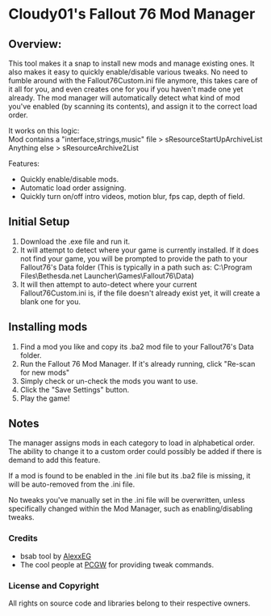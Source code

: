 # Cloudy01's Fallout 76 Mod Manager
## Overview:

This tool makes it a snap to install new mods and manage existing ones. It also makes it easy to quickly enable/disable various tweaks.
No need to fumble around with the Fallout76Custom.ini file anymore, this takes care of it all for you, and even creates one for you if you haven't made one yet already.
The mod manager will automatically detect what kind of mod you've enabled (by scanning its contents), and assign it to the correct load order.

It works on this logic:<br />
Mod contains a "interface,strings,music" file > sResourceStartUpArchiveList<br />
Anything else > sResourceArchive2List

Features:
- Quickly enable/disable mods.
- Automatic load order assigning.
- Quickly turn on/off intro videos, motion blur, fps cap, depth of field.

## Initial Setup
1. Download the .exe file and run it.
2. It will attempt to detect where your game is currently installed. If it does not find your game, you will be prompted to provide the path to your Fallout76's Data folder (This is typically in a path such as: C:\Program Files\Bethesda.net Launcher\Games\Fallout76\Data)
3. It will then attempt to auto-detect where your current Fallout76Custom.ini is, if the file doesn't already exist yet, it will create a blank one for you.

## Installing mods
1. Find a mod you like and copy its .ba2 mod file to your Fallout76's Data folder.
2. Run the Fallout 76 Mod Manager. If it's already running, click "Re-scan for new mods"
3. Simply check or un-check the mods you want to use.
4. Click the "Save Settings" button.
5. Play the game!

## Notes
The manager assigns mods in each category to load in alphabetical order. The ability to change it to a custom order could possibly be added if there is demand to add this feature.

If a mod is found to be enabled in the .ini file but its .ba2 file is missing, it will be auto-removed from the .ini file.

No tweaks you've manually set in the .ini file will be overwritten, unless specifically changed within the Mod Manager, such as enabling/disabling tweaks.

### Credits
- bsab tool by [AlexxEG](https://github.com/AlexxEG/BSA_Browser)
- The cool people at [PCGW](https://pcgamingwiki.com/wiki/Fallout_76) for providing tweak commands.

### License and Copyright
All rights on source code and libraries belong to their respective owners.
